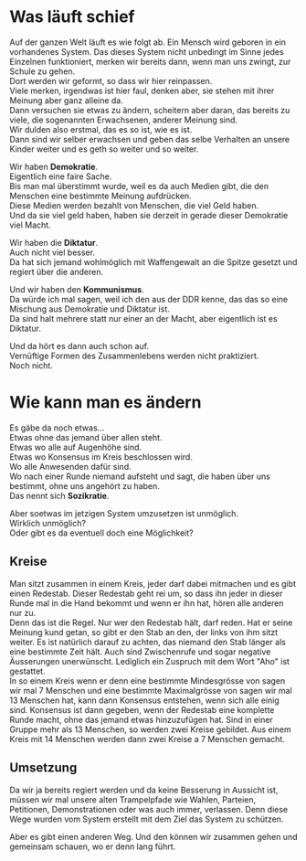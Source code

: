 # Was läuft schief
Auf der ganzen Welt läuft es wie folgt ab.
Ein Mensch wird geboren in ein vorhandenes System.
Das dieses System nicht unbedingt im Sinne jedes Einzelnen funktioniert, merken wir bereits dann, wenn man uns zwingt, zur Schule zu gehen.  
Dort werden wir geformt, so dass wir hier reinpassen.  
Viele merken, irgendwas ist hier faul, denken aber, sie stehen mit ihrer Meinung aber ganz alleine da.  
Dann versuchen sie etwas zu ändern, scheitern aber daran, das bereits zu viele, die sogenannten Erwachsenen, anderer Meinung sind.  
Wir dulden also erstmal, das es so ist, wie es ist.  
Dann sind wir selber erwachsen und geben das selbe Verhalten an unsere Kinder weiter und es geth so weiter und so weiter.  

Wir haben **Demokratie**.  
Eigentlich eine faire Sache.  
Bis man mal überstimmt wurde, weil es da auch Medien gibt, die den Menschen eine bestimmte Meinung aufdrücken.  
Diese Medien werden bezahlt von Menschen, die viel Geld haben.  
Und da sie viel geld haben, haben sie derzeit in gerade dieser Demokratie viel Macht.  

Wir haben die **Diktatur**.  
Auch nicht viel besser.  
Da hat sich jemand wohlmöglich mit Waffengewalt an die Spitze gesetzt und regiert über die anderen.  

Und wir haben den **Kommunismus**.  
Da würde ich mal sagen, weil ich den aus der DDR kenne, das das so eine Mischung aus Demokratie und Diktatur ist.  
Da sind halt mehrere statt nur einer an der Macht, aber eigentlich ist es Diktatur.  

Und da hört es dann auch schon auf.  
Vernüftige Formen des Zusammenlebens werden nicht praktiziert.  
Noch nicht.  

# Wie kann man es ändern
Es gäbe da noch etwas...  
Etwas ohne das jemand über allen steht.  
Etwas wo alle auf Augenhöhe sind.  
Etwas wo Konsensus im Kreis beschlossen wird.  
Wo alle Anwesenden dafür sind.  
Wo nach einer Runde niemand aufsteht und sagt, die haben über uns bestimmt, ohne uns angehört zu haben.  
Das nennt sich **Sozikratie**.  

Aber soetwas im jetzigen System umzusetzen ist unmöglich.  
Wirklich unmöglich?  
Oder gibt es da eventuell doch eine Möglichkeit?  

## Kreise
Man sitzt zusammen in einem Kreis, jeder darf dabei mitmachen und es gibt einen Redestab. Dieser Redestab geht rei um, so dass ihn jeder in dieser Runde mal in die Hand bekommt und wenn er ihn hat, hören alle anderen nur zu.   
Denn das ist die Regel. Nur wer den Redestab hält, darf reden. Hat er seine Meinung kund getan, so gibt er den Stab an den, der links von ihm sitzt weiter. Es ist natürlich darauf zu achten, das niemand den Stab länger als eine bestimmte Zeit hält. Auch sind Zwischenrufe und sogar negative Äusserungen unerwünscht. Lediglich ein Zuspruch mit dem Wort "Aho" ist gestattet.  
In so einem Kreis wenn er denn eine bestimmte Mindesgrösse von sagen wir mal 7 Menschen und eine bestimmte Maximalgrösse von sagen wir mal 13 Menschen hat, kann dann Konsensus entstehen, wenn sich alle einig sind. Konsensus ist dann gegeben, wenn der Redestab eine komplette Runde macht, ohne das jemand etwas hinzuzufügen hat. Sind in einer Gruppe mehr als 13 Menschen, so werden zwei Kreise gebildet.
Aus einem Kreis mit 14 Menschen werden dann zwei Kreise a 7 Menschen gemacht.    

## Umsetzung
Da wir ja bereits regiert werden und da keine Besserung in Aussicht ist, müssen wir mal unsere alten Trampelpfade wie Wahlen, Parteien, Petitionen, Demonstrationen oder was auch immer, verlassen. Denn diese Wege wurden vom System erstellt mit dem Ziel das System zu schützen.

Aber es gibt einen anderen Weg. Und den können wir zusammen gehen und gemeinsam schauen, wo er denn lang führt. 

